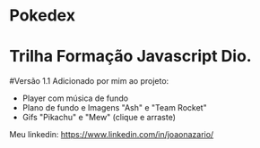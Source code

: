 # Pokedex
# Trilha Formação Javascript Dio.
#Versão 1.1
Adicionado por mim ao projeto:
- Player com música de fundo
- Plano de fundo e Imagens "Ash" e "Team Rocket"
- Gifs "Pikachu" e "Mew" (clique e arraste)

Meu linkedin: https://www.linkedin.com/in/joaonazario/
